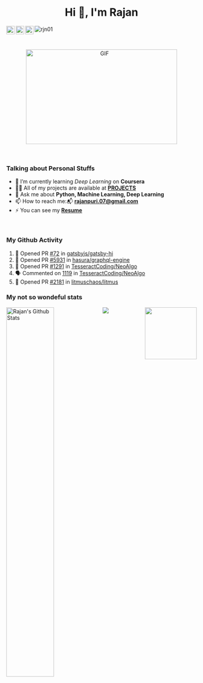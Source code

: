 <h1 align="center">Hi 👋, I'm Rajan</h1>

  <a href="https://twitter.com/RJN_01">
    <img align="left" alt="Rajan Puri | Twitter" width="22px" src="https://cdn.jsdelivr.net/npm/simple-icons@v3/icons/twitter.svg" />
  </a>
  <a href="https://www.linkedin.com/in/-rajan-puri/">
    <img align="left" alt="Rajan's LinkdeIN" width="22px" src="https://cdn.jsdelivr.net/npm/simple-icons@v3/icons/linkedin.svg" />
  </a>
  <a href="https://www.instagram.com/rajan_puri20/">
    <img align="left" alt="Rajan's Instagram" width="22px" src="https://cdn.jsdelivr.net/npm/simple-icons@v3/icons/instagram.svg" />
  </a>
<p align="left"> <img src="https://komarev.com/ghpvc/?username=rjn01" alt="rjn01" /> </p>

<br>

<p align="center">
<img align="center" height="250" width="400" alt="GIF" src="https://github.com/rjn01/rjn01/blob/main/code.gif" />
</p>
<br> 

<h3>Talking about Personal Stuffs</h3>

- 🌱 I’m currently learning *Deep Learning* on **Coursera**
- 👨‍💻 All of my projects are available at **[PROJECTS](https://github.com/rjn01/rjn01)**
- 💬 Ask me about **Python, Machine Learning, Deep Learning**
- 📫 How to reach me:📬 **rajanpuri.07@gmail.com**
- ⚡ You can see my **[Resume](https://rjn01.github.io/)**

<br> 

<h3>My Github Activity</h3>

<!--START_SECTION:activity-->
1. 💪 Opened PR [#72](https://github.com/gatsbyjs/gatsby-hi/pull/72) in [gatsbyjs/gatsby-hi](https://github.com/gatsbyjs/gatsby-hi)
2. 💪 Opened PR [#5931](https://github.com/hasura/graphql-engine/pull/5931) in [hasura/graphql-engine](https://github.com/hasura/graphql-engine)
3. 💪 Opened PR [#1291](https://github.com/TesseractCoding/NeoAlgo/pull/1291) in [TesseractCoding/NeoAlgo](https://github.com/TesseractCoding/NeoAlgo)
4. 🗣 Commented on [1119](https://github.com/TesseractCoding/NeoAlgo/issues/1119) in [TesseractCoding/NeoAlgo](https://github.com/TesseractCoding/NeoAlgo)
5. 💪 Opened PR [#2181](https://github.com/litmuschaos/litmus/pull/2181) in [litmuschaos/litmus](https://github.com/litmuschaos/litmus)
<!--END_SECTION:activity-->


<h3>My not so wondeful stats</h3>

<img align="left" width = "50%" alt="Rajan's Github Stats" src="https://github-readme-stats.vercel.app/api?username=rjn01&hide_title=true&hide_border=true&show_icons=true&include_all_commits=true&line_height=21&bg_color=0,EC6C6C,FFD479,FFFC79,73FA79&theme=graywhite" /><img align="right" height="137px" src="https://github-readme-stats.vercel.app/api/top-langs/?username=rjn01&hide_title=true&hide_border=true&layout=compact&bg_color=0,73FA79,73FDFF,D783FF&theme=graywhite" />
<img src="https://github-profile-trophy.vercel.app/?username=rjn01&column=7&theme=onedark" />

<!--
**rjn01/rjn01** is a ✨ _special_ ✨ repository because its `README.md` (this file) appears on your GitHub profile.

Here are some ideas to get you started:

- 🔭 I’m currently working on ...
- 🌱 I’m currently learning ...
- 👯 I’m looking to collaborate on ...
- 🤔 I’m looking for help with ...
- 💬 Ask me about ...
- 📫 How to reach me: ...
- 😄 Pronouns: ...
- ⚡ Fun fact: ...
-->
